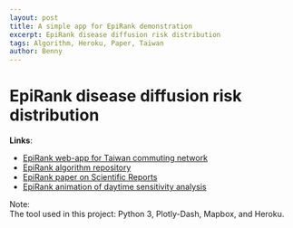 ```yaml
---
layout: post
title: A simple app for EpiRank demonstration
excerpt: EpiRank disease diffusion risk distribution
tags: Algorithm, Heroku, Paper, Taiwan
author: Benny
---
```


# EpiRank disease diffusion risk distribution

**Links**: 

- [EpiRank web-app for Taiwan commuting network](https://epirank-app.herokuapp.com/)
- [EpiRank algorithm repository](https://github.com/wcchin/EpiRank)
- [EpiRank paper on Scientific Reports](https://www.nature.com/articles/s41598-019-41719-8)
- [EpiRank animation of daytime sensitivity analysis](resources/post/epirank_animated_by_daytime.gif)



Note:  
The tool used in this project: Python 3, Plotly-Dash, Mapbox, and Heroku. 
